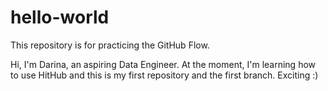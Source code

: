 # hello-world
This repository is for practicing the GitHub Flow.

Hi,
I'm Darina, an aspiring Data Engineer. At the moment, I'm learning how to use HitHub and this is my first repository and the first branch. Exciting :)

